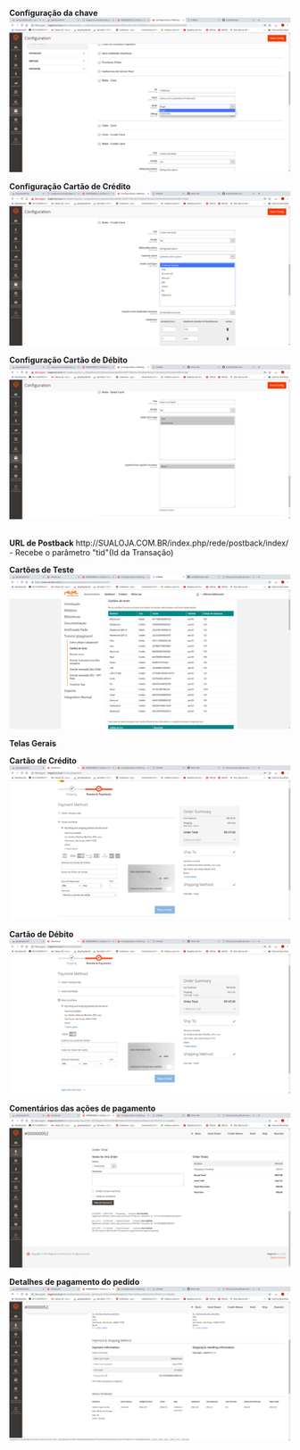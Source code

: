 <strong>Configuração da chave</strong>
 ![Configuração chave](docs/configuracao-chaves-redes.png)
<br/>

<strong>Configuração Cartão de Crédito</strong> 
  ![Configuração chave](docs/configuracao-cc-rede.png)
<br/>
  
<strong>Configuração Cartão de Débito</strong>
  ![Configuração chave](docs/configuracao-dc-rede.png)
  
<br/>
<strong>URL de Postback</strong> 
  http://SUALOJA.COM.BR/index.php/rede/postback/index/
   - Recebe o parâmetro "tid"(Id da Transação)   
<br/>

<strong>Cartões de Teste</strong>
![Configuração chave](docs/view-card-test.png)
<br/>

<strong>Telas Gerais</strong>
<br/>

<strong>Cartão de Crédito</strong>
  ![Configuração chave](docs/view-cc-rede.png)
<br/>

<strong>Cartão de Débito</strong>
    ![Configuração chave](docs/view-dc-rede.png)
    
<strong>Comentários das ações de pagamento</strong>
    ![Configuração chave](docs/view-details-actions-comments-payment.png)
    
<strong>Detalhes de pagamento do pedido</strong>
    ![Configuração chave](docs/view-details-order-payment.png)
